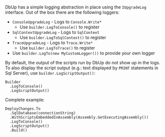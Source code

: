 DbUp has a simple logging abstraction in place using the `IUpgradeLog` interface. Out of the box there are the following loggers:

* `ConsoleUpgradeLog` - Logs to `Console.Write*`
    - Use `builder.LogToConsole()` to register
* `SqlContextUpgradeLog` - Logs to `SqlContext`
    - Use `builder.LogToSqlContext()` to register
* `TraceUpgradeLog` - Logs to `Trace.Write*`
    - Use `builder.LogToTrace()` to register
* Use `builder.LogTo(new MyCustomLogger())` to provide your own logger

By default, the output of the scripts run by DbUp do not show up in the logs. To also display the script output (e.g.: text displayed by `PRINT` statements in Sql Server), use `builder.LogScriptOutput()`:

    Builder
      .LogToConsole()
      .LogScriptOutput()

Complete example:

    DeployChanges.To
      .SqlDatabase(connectionString)
      .WithScriptsEmbeddedInAssembly(Assembly.GetExecutingAssembly())
      .LogToConsole()
      .LogScriptOutput()
      .Build()


